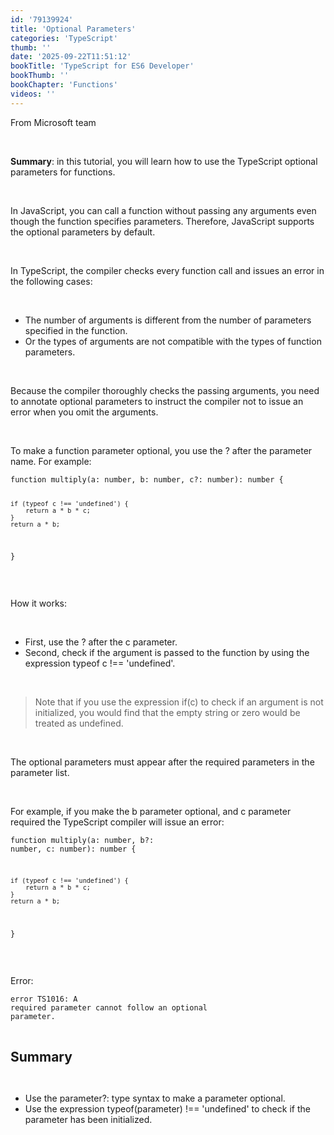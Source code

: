 ```yaml
---
id: '79139924'
title: 'Optional Parameters'
categories: 'TypeScript'
thumb: ''
date: '2025-09-22T11:51:12'
bookTitle: 'TypeScript for ES6 Developer'
bookThumb: ''
bookChapter: 'Functions'
videos: ''
---
```

<p>From Microsoft team</p><p>&nbsp;</p><p><strong>Summary</strong>: in this tutorial, you will learn how to use the TypeScript optional parameters for functions.</p><p>&nbsp;</p><p>In JavaScript, you can call a function without passing any arguments even though the function specifies parameters. Therefore, JavaScript supports the optional parameters by default.</p><p>&nbsp;</p><p>In TypeScript, the compiler checks every function call and issues an error in the following cases:</p><p>&nbsp;</p><ul><li>The number of arguments is different from the number of parameters specified in the function.</li><li>Or the types of arguments are not compatible with the types of function parameters.</li></ul><p>&nbsp;</p><p>Because the compiler thoroughly checks the passing arguments, you need to annotate optional parameters to instruct the compiler not to issue an error when you omit the arguments.</p><p>&nbsp;</p><p>To make a function parameter optional, you use the ? after the parameter name. For example:</p><pre><code class="typescript">function multiply(a: number, b: number, c?: number): number {

    if (typeof c !== 'undefined') {
        return a * b * c;
    }
    return a * b;
}</code></pre><p>&nbsp;</p><p>How it works:</p><p>&nbsp;</p><ul><li>First, use the ? after the c parameter.</li><li>Second, check if the argument is passed to the function by using the expression typeof c !== 'undefined'.</li></ul><p>&nbsp;</p><blockquote><p>Note that if you use the expression if(c) to check if an argument is not initialized, you would find that the empty string or zero would be treated as undefined.</p></blockquote><p>&nbsp;</p><p>The optional parameters must appear after the required parameters in the parameter list.</p><p>&nbsp;</p><p>For example, if you make the b parameter optional, and c parameter required the TypeScript compiler will issue an error:</p><pre><code class="typescript">function multiply(a: number, b?: number, c: number): number {

    if (typeof c !== 'undefined') {
        return a * b * c;
    }
    return a * b;
}</code></pre><p>&nbsp;</p><p>Error:</p><pre><code>error TS1016: A required parameter cannot follow an optional parameter.</code></pre><p>&nbsp;</p><p><span style="font-size:21px;"><strong>Summary</strong></span></p><p>&nbsp;</p><ul><li>Use the parameter?: type syntax to make a parameter optional.</li><li>Use the expression typeof(parameter) !== 'undefined' to check if the parameter has been initialized.</li></ul>